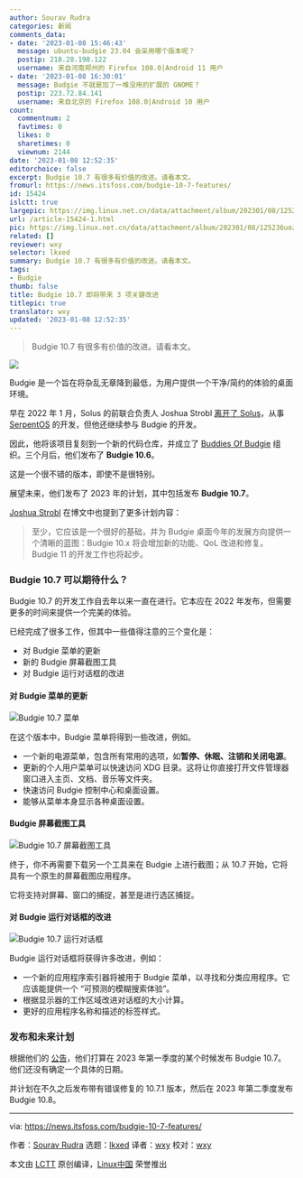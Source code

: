 ```yaml
---
author: Sourav Rudra
categories: 新闻
comments_data:
- date: '2023-01-08 15:46:43'
  message: ubuntu-budgie 23.04 会采用哪个版本呢？
  postip: 218.28.198.122
  username: 来自河南郑州的 Firefox 108.0|Android 11 用户
- date: '2023-01-08 16:30:01'
  message: Budgie 不就是加了一堆没用的扩展的 GNOME？
  postip: 223.72.84.141
  username: 来自北京的 Firefox 108.0|Android 10 用户
count:
  commentnum: 2
  favtimes: 0
  likes: 0
  sharetimes: 0
  viewnum: 2144
date: '2023-01-08 12:52:35'
editorchoice: false
excerpt: Budgie 10.7 有很多有价值的改进。请看本文。
fromurl: https://news.itsfoss.com/budgie-10-7-features/
id: 15424
islctt: true
largepic: https://img.linux.net.cn/data/attachment/album/202301/08/125236uozrlowirxqlaimw.png
url: /article-15424-1.html
pic: https://img.linux.net.cn/data/attachment/album/202301/08/125236uozrlowirxqlaimw.png.thumb.jpg
related: []
reviewer: wxy
selector: lkxed
summary: Budgie 10.7 有很多有价值的改进。请看本文。
tags:
- Budgie
thumb: false
title: Budgie 10.7 即将带来 3 项关键改进
titlepic: true
translator: wxy
updated: '2023-01-08 12:52:35'
---
```



> 
> Budgie 10.7 有很多有价值的改进。请看本文。
> 
> 
> 


![](https://img.linux.net.cn/data/attachment/album/202301/08/125236uozrlowirxqlaimw.png)


Budgie 是一个旨在将杂乱无章降到最低，为用户提供一个干净/简约的体验的桌面环境。


早在 2022 年 1 月，Solus 的前联合负责人 Joshua Strobl [离开了 Solus](https://news.itsfoss.com/solus-co-lead-resign-budgie-serpent/)，从事 [SerpentOS](https://serpentos.com) 的开发，但他还继续参与 Budgie 的开发。


因此，他将该项目复刻到一个新的代码仓库，并成立了 [Buddies Of Budgie](https://blog.buddiesofbudgie.org) 组织。三个月后，他们发布了 **Budgie 10.6**。


这是一个很不错的版本，即使不是很特别。


展望未来，他们发布了 2023 年的计划，其中包括发布 **Budgie 10.7**。


[Joshua Strobl](https://joshuastrobl.com) 在博文中也提到了更多计划内容：



> 
> 至少，它应该是一个很好的基础，并为 Budgie 桌面今年的发展方向提供一个清晰的蓝图：Budgie 10.x 将会增加新的功能、QoL 改进和修复。Budgie 11 的开发工作也将起步。
> 
> 
> 


### Budgie 10.7 可以期待什么？


Budgie 10.7 的开发工作自去年以来一直在进行。它本应在 2022 年发布，但需要更多的时间来提供一个完美的体验。


已经完成了很多工作，但其中一些值得注意的三个变化是：


* 对 Budgie 菜单的更新
* 新的 Budgie 屏幕截图工具
* 对 Budgie 运行对话框的改进


#### 对 Budgie 菜单的更新


![Budgie 10.7 菜单](https://img.linux.net.cn/data/attachment/album/202301/08/125236jl7loi1fa7f87il1.jpg)


在这个版本中，Budgie 菜单将得到一些改进，例如。


* 一个新的电源菜单，包含所有常用的选项，如**暂停、休眠、注销和关闭电源**。
* 更新的个人用户菜单可以快速访问 XDG 目录。这将让你直接打开文件管理器窗口进入主页、文档、音乐等文件夹。
* 快速访问 Budgie 控制中心和桌面设置。
* 能够从菜单本身显示各种桌面设置。


#### Budgie 屏幕截图工具


![Budgie 10.7 屏幕截图工具](https://img.linux.net.cn/data/attachment/album/202301/08/125237r8zvovviavpniot2.png)


终于，你不再需要下载另一个工具来在 Budgie 上进行截图；从 10.7 开始，它将具有一个原生的屏幕截图应用程序。


它将支持对屏幕、窗口的捕捉，甚至是进行选区捕捉。


#### 对 Budgie 运行对话框的改进


![Budgie 10.7 运行对话框](https://img.linux.net.cn/data/attachment/album/202301/08/125237kf9ub7osn3cizffd.jpg)


Budgie 运行对话框将获得许多改进，例如：


* 一个新的应用程序索引器将被用于 Budgie 菜单，以寻找和分类应用程序。它应该能提供一个 “可预测的模糊搜索体验”。
* 根据显示器的工作区域改进对话框的大小计算。
* 更好的应用程序名称和描述的标签样式。


### 发布和未来计划


根据他们的 [公告](https://blog.buddiesofbudgie.org/state-of-the-budgie-2022/)，他们打算在 2023 年第一季度的某个时候发布 Budgie 10.7。他们还没有确定一个具体的日期。


并计划在不久之后发布带有错误修复的 10.7.1 版本，然后在 2023 年第二季度发布 Budgie 10.8。




---


via: <https://news.itsfoss.com/budgie-10-7-features/>


作者：[Sourav Rudra](https://news.itsfoss.com/author/sourav/) 选题：[lkxed](https://github.com/lkxed) 译者：[wxy](https://github.com/wxy) 校对：[wxy](https://github.com/wxy)


本文由 [LCTT](https://github.com/LCTT/TranslateProject) 原创编译，[Linux中国](https://linux.cn/) 荣誉推出